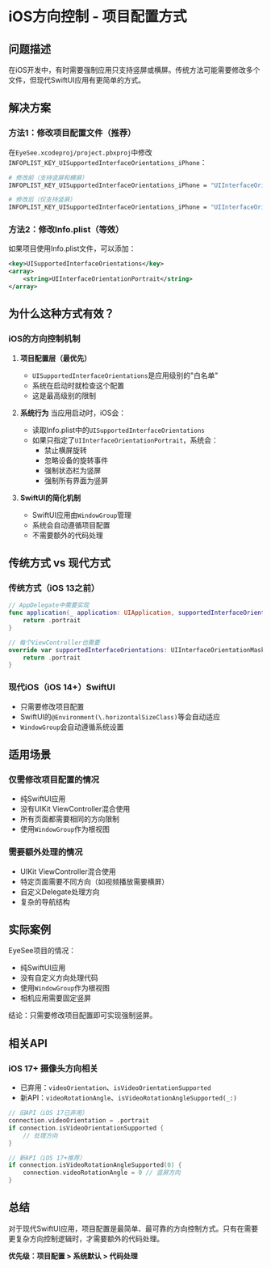 # iOS方向控制 - 项目配置方式

## 问题描述
在iOS开发中，有时需要强制应用只支持竖屏或横屏。传统方法可能需要修改多个文件，但现代SwiftUI应用有更简单的方式。

## 解决方案

### 方法1：修改项目配置文件（推荐）
在`EyeSee.xcodeproj/project.pbxproj`中修改`INFOPLIST_KEY_UISupportedInterfaceOrientations_iPhone`：

```bash
# 修改前（支持竖屏和横屏）
INFOPLIST_KEY_UISupportedInterfaceOrientations_iPhone = "UIInterfaceOrientationPortrait UIInterfaceOrientationLandscapeLeft UIInterfaceOrientationLandscapeRight";

# 修改后（仅支持竖屏）
INFOPLIST_KEY_UISupportedInterfaceOrientations_iPhone = "UIInterfaceOrientationPortrait";
```

### 方法2：修改Info.plist（等效）
如果项目使用Info.plist文件，可以添加：
```xml
<key>UISupportedInterfaceOrientations</key>
<array>
    <string>UIInterfaceOrientationPortrait</string>
</array>
```

## 为什么这种方式有效？

### iOS的方向控制机制

1. **项目配置层（最优先）**
   - `UISupportedInterfaceOrientations`是应用级别的"白名单"
   - 系统在启动时就检查这个配置
   - 这是最高级别的限制

2. **系统行为**
   当应用启动时，iOS会：
   - 读取Info.plist中的`UISupportedInterfaceOrientations`
   - 如果只指定了`UIInterfaceOrientationPortrait`，系统会：
     - 禁止横屏旋转
     - 忽略设备的旋转事件
     - 强制状态栏为竖屏
     - 强制所有界面为竖屏

3. **SwiftUI的简化机制**
   - SwiftUI应用由`WindowGroup`管理
   - 系统会自动遵循项目配置
   - 不需要额外的代码处理

## 传统方式 vs 现代方式

### 传统方式（iOS 13之前）
```swift
// AppDelegate中需要实现
func application(_ application: UIApplication, supportedInterfaceOrientationsFor window: UIWindow?) -> UIInterfaceOrientationMask {
    return .portrait
}

// 每个ViewController也需要
override var supportedInterfaceOrientations: UIInterfaceOrientationMask {
    return .portrait
}
```

### 现代iOS（iOS 14+）SwiftUI
- 只需要修改项目配置
- SwiftUI的`@Environment(\.horizontalSizeClass)`等会自动适应
- `WindowGroup`会自动遵循系统设置

## 适用场景

### 仅需修改项目配置的情况
- 纯SwiftUI应用
- 没有UIKit ViewController混合使用
- 所有页面都需要相同的方向限制
- 使用`WindowGroup`作为根视图

### 需要额外处理的情况
- UIKit ViewController混合使用
- 特定页面需要不同方向（如视频播放需要横屏）
- 自定义Delegate处理方向
- 复杂的导航结构

## 实际案例

EyeSee项目的情况：
- 纯SwiftUI应用
- 没有自定义方向处理代码
- 使用`WindowGroup`作为根视图
- 相机应用需要固定竖屏

结论：只需要修改项目配置即可实现强制竖屏。

## 相关API

### iOS 17+ 摄像头方向相关
- 已弃用：`videoOrientation`、`isVideoOrientationSupported`
- 新API：`videoRotationAngle`、`isVideoRotationAngleSupported(_:)`

```swift
// 旧API（iOS 17已弃用）
connection.videoOrientation = .portrait
if connection.isVideoOrientationSupported {
    // 处理方向
}

// 新API（iOS 17+推荐）
if connection.isVideoRotationAngleSupported(0) {
    connection.videoRotationAngle = 0 // 竖屏方向
}
```

## 总结

对于现代SwiftUI应用，项目配置是最简单、最可靠的方向控制方式。只有在需要更复杂方向控制逻辑时，才需要额外的代码处理。

**优先级：项目配置 > 系统默认 > 代码处理**